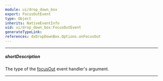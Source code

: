 ```yaml
---
module: ui/drop_down_box
export: FocusOutEvent
type: Object
inherits: NativeEventInfo
uid: ui/drop_down_box:FocusOutEvent
generateTypeLink: 
references: dxDropDownBox.Options.onFocusOut
---
```

---
##### shortDescription
The type of the [focusOut]({basewidgetpath}/Events/#focusOut) event handler's argument.

---
<!-- Description goes here -->